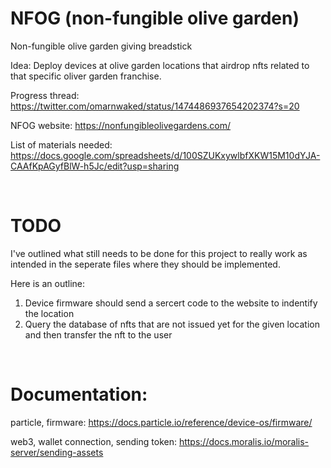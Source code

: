 # NFOG (non-fungible olive garden)
Non-fungible olive garden giving breadstick

Idea: Deploy devices at olive garden locations that airdrop nfts related to that specific oliver garden franchise.

Progress thread: https://twitter.com/omarnwaked/status/1474486937654202374?s=20

NFOG website: https://nonfungibleolivegardens.com/

List of materials needed: https://docs.google.com/spreadsheets/d/100SZUKxywlbfXKW15M10dYJA-CAAfKpAGyfBlW-h5Jc/edit?usp=sharing

<br>


# TODO

I've outlined what still needs to be done for this project to really work as intended in the seperate files where they should be implemented.

Here is an outline:
1. Device firmware should send a sercert code to the website to indentify the location
2. Query the database of nfts that are not issued yet for the given location and then transfer the nft to the user

<br>

# Documentation:
particle, firmware:
https://docs.particle.io/reference/device-os/firmware/

web3, wallet connection, sending token:
https://docs.moralis.io/moralis-server/sending-assets

